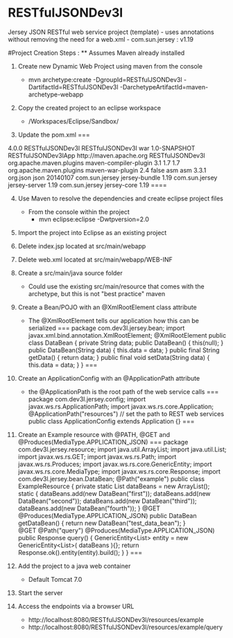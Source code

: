 # RESTfulJSONDev3l
Jersey JSON RESTful web service project (template)
	- uses annotations without removing the need for a web.xml
	- com.sun.jersey : v1.19




#Project Creation Steps :
** Assumes Maven already installed
1. Create new Dynamic Web Project using maven from the console
	- mvn archetype:create -DgroupId=RESTfulJSONDev3l -DartifactId=RESTfulJSONDev3l -DarchetypeArtifactId=maven-archetype-webapp

2. Copy the created project to an eclipse workspace
	- /Workspaces/Eclipse/Sandbox/

3. Update the pom.xml
===
<project xmlns="http://maven.apache.org/POM/4.0.0" xmlns:xsi="http://www.w3.org/2001/XMLSchema-instance" xsi:schemaLocation="http://maven.apache.org/POM/4.0.0 http://maven.apache.org/maven-v4_0_0.xsd">
  <modelVersion>4.0.0</modelVersion>
  <groupId>RESTfulJSONDev3l</groupId>
  <artifactId>RESTfulJSONDev3l</artifactId>
  <packaging>war</packaging>
  <version>1.0-SNAPSHOT</version>
  <name>RESTfulJSONDev3lApp</name>
  <url>http://maven.apache.org</url>
  <build>
    <finalName>RESTfulJSONDev3l</finalName>
    <plugins>
      <plugin>
        <groupId>org.apache.maven.plugins</groupId>
        <artifactId>maven-compiler-plugin</artifactId>
        <version>3.1</version>
        <configuration>
          <source>1.7</source>
          <target>1.7</target>
        </configuration>
      </plugin>
      <plugin>
        <!-- Java EE 6 doesn't require web.xml, Maven needs to catch up! -->
        <groupId>org.apache.maven.plugins</groupId>
        <artifactId>maven-war-plugin</artifactId>
        <version>2.4</version>
        <configuration>
          <failOnMissingWebXml>false</failOnMissingWebXml>
        </configuration>
      </plugin>
    </plugins>
  </build>
  <dependencies>
    <!-- Jersey REST Dependencies -->
    <dependency>
      <groupId>asm</groupId>
      <artifactId>asm</artifactId>
      <version>3.3.1</version>
    </dependency>
    <dependency>
      <groupId>org.json</groupId>
      <artifactId>json</artifactId>
      <version>20140107</version>
    </dependency>
    <dependency>
      <groupId>com.sun.jersey</groupId>
      <artifactId>jersey-bundle</artifactId>
      <version>1.19</version>
    </dependency>
    <dependency>
      <groupId>com.sun.jersey</groupId>
      <artifactId>jersey-server</artifactId>
      <version>1.19</version>
    </dependency>
    <dependency>
      <groupId>com.sun.jersey</groupId>
      <artifactId>jersey-core</artifactId>
      <version>1.19</version>
    </dependency>
  </dependencies>
</project>
====

4. Use Maven to resolve the dependencies and create eclipse project files
	- From the console within the project
		- mvn eclipse:eclipse -Dwtpversion=2.0

5. Import the project into Eclipse as an existing project

6. Delete index.jsp located at src/main/webapp

7. Delete web.xml located at src/main/webapp/WEB-INF

8. Create a src/main/java source folder
	- Could use the existing src/main/resource that comes with the archetype, but this is not "best practice" maven
	
9. Create a Bean/POJO with an @XmlRootElement class attribute
	- The @XmlRootElement tells our application how this can be serialized
===
package com.dev3l.jersey.bean;
import javax.xml.bind.annotation.XmlRootElement;
@XmlRootElement
public class DataBean {
	private String data;
	public DataBean() {
		this(null);
	}
	public DataBean(String data) {
		this.data = data;
	}
	public final String getData() {
		return data;
	}
	public final void setData(String data) {
		this.data = data;
	}
}
===

10. Create an ApplicationConfig with an @ApplicationPath attribute
	- the @ApplicationPath is the root path of the web service calls
===
package com.dev3l.jersey.config;
import javax.ws.rs.ApplicationPath;
import javax.ws.rs.core.Application;
@ApplicationPath("resources") // set the path to REST web services
public class ApplicationConfig extends Application {}
===

10. Create an Example resource with @PATH, @GET and @Produces(MediaType.APPLICATION_JSON)
===
package com.dev3l.jersey.resource;
import java.util.ArrayList;
import java.util.List;
import javax.ws.rs.GET;
import javax.ws.rs.Path;
import javax.ws.rs.Produces;
import javax.ws.rs.core.GenericEntity;
import javax.ws.rs.core.MediaType;
import javax.ws.rs.core.Response;
import com.dev3l.jersey.bean.DataBean;
@Path("example")
public class ExampleResource {
	private static List<DataBean> dataBeans = new ArrayList<DataBean>();
	static {
		dataBeans.add(new DataBean("first"));
		dataBeans.add(new DataBean("second"));
		dataBeans.add(new DataBean("third"));
		dataBeans.add(new DataBean("fourth"));
	}
    @GET
    @Produces(MediaType.APPLICATION_JSON)
    public DataBean getDataBean() {
    	return new DataBean("test_data_bean");
    }	
    @GET
    @Path("query")
    @Produces(MediaType.APPLICATION_JSON)
    public Response query() {
    	GenericEntity<List<DataBean>> entity = new GenericEntity<List<DataBean>>( dataBeans ){};
    	return Response.ok().entity(entity).build();
    }
}
===

11. Add the project to a java web container
	- Default Tomcat 7.0

12. Start the server

13. Access the endpoints via a browser URL
	- http://localhost:8080/RESTfulJSONDev3l/resources/example
	- http://localhost:8080/RESTfulJSONDev3l/resources/example/query


